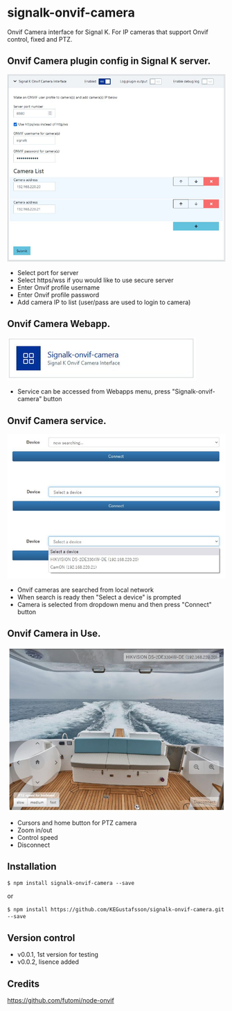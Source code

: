 # signalk-onvif-camera

Onvif Camera interface for Signal K. For IP cameras that support Onvif control, fixed and PTZ.

## Onvif Camera plugin config in Signal K server.

![config](doc/config.jpg)
- Select port for server
- Select https/wss if you would like to use secure server
- Enter Onvif profile username
- Enter Onvif profile password
- Add camera IP to list (user/pass are used to login to camera)


## Onvif Camera Webapp.

![webapp](doc/webapp.jpg)
-  Service can be accessed from Webapps menu, press "Signalk-onvif-camera" button 

## Onvif Camera service.

![service](doc/service.jpg)
- Onvif cameras are searched from local network
- When search is ready then "Select a device" is prompted
- Camera is selected from dropdown menu and then press "Connect" button

## Onvif Camera in Use.

![inuse](doc/inuse.jpg)
- Cursors and home button for PTZ camera
- Zoom in/out
- Control speed
- Disconnect

## Installation

```
$ npm install signalk-onvif-camera --save
```
or
```
$ npm install https://github.com/KEGustafsson/signalk-onvif-camera.git --save
```
## Version control

- v0.0.1, 1st version for testing
- v0.0.2, lisence added

## Credits
https://github.com/futomi/node-onvif 

